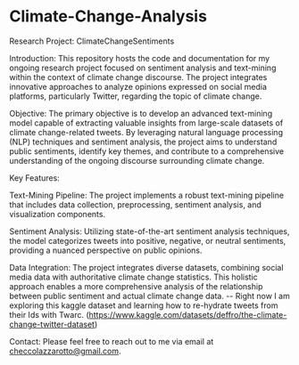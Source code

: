 # Climate-Change-Analysis

Research Project: ClimateChangeSentiments

Introduction:
This repository hosts the code and documentation for my ongoing research project focused on sentiment analysis and text-mining within the context of climate change discourse. The project integrates innovative approaches to analyze opinions expressed on social media platforms, particularly Twitter, regarding the topic of climate change.

Objective:
The primary objective is to develop an advanced text-mining model capable of extracting valuable insights from large-scale datasets of climate change-related tweets. By leveraging natural language processing (NLP) techniques and sentiment analysis, the project aims to understand public sentiments, identify key themes, and contribute to a comprehensive understanding of the ongoing discourse surrounding climate change.

Key Features:

Text-Mining Pipeline: The project implements a robust text-mining pipeline that includes data collection, preprocessing, sentiment analysis, and visualization components.

Sentiment Analysis: Utilizing state-of-the-art sentiment analysis techniques, the model categorizes tweets into positive, negative, or neutral sentiments, providing a nuanced perspective on public opinions.

Data Integration: The project integrates diverse datasets, combining social media data with authoritative climate change statistics. This holistic approach enables a more comprehensive analysis of the relationship between public sentiment and actual climate change data. -- Right now I am exploring this kaggle dataset and learning how to re-hydrate tweets from their Ids with Twarc. (https://www.kaggle.com/datasets/deffro/the-climate-change-twitter-dataset)


Contact:
Please feel free to reach out to me via email at checcolazzarotto@gmail.com.

